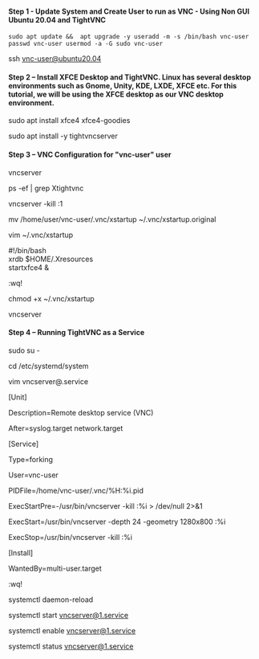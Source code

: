 #### Step 1 - Update System and Create User to run as VNC - Using Non GUI Ubuntu 20.04 and TightVNC
`sudo apt update &&  apt upgrade -y
useradd -m -s /bin/bash vnc-user
passwd vnc-user
usermod -a -G sudo vnc-user`

ssh vnc-user@ubuntu20.04

#### Step 2 – Install XFCE Desktop and TightVNC.  Linux has several desktop environments such as Gnome, Unity, KDE, LXDE, XFCE etc. For this tutorial, we will be using the XFCE desktop as our VNC desktop environment.
sudo apt install xfce4 xfce4-goodies

sudo apt install -y tightvncserver

#### Step 3 – VNC Configuration for "vnc-user" user
vncserver

ps -ef | grep Xtightvnc

vncserver -kill :1

mv /home/user/vnc-user/.vnc/xstartup ~/.vnc/xstartup.original

vim ~/.vnc/xstartup

  #!/bin/bash \
  xrdb $HOME/.Xresources \
  startxfce4 &

:wq!

chmod +x ~/.vnc/xstartup

vncserver

#### Step 4 – Running TightVNC as a Service
sudo su -

cd /etc/systemd/system

vim vncserver@.service

[Unit] 

 Description=Remote desktop service (VNC)

 After=syslog.target network.target

[Service]

  Type=forking

  User=vnc-user

  PIDFile=/home/vnc-user/.vnc/%H:%i.pid

  ExecStartPre=-/usr/bin/vncserver -kill :%i > /dev/null 2>&1

  ExecStart=/usr/bin/vncserver -depth 24 -geometry 1280x800 :%i

  ExecStop=/usr/bin/vncserver -kill :%i

[Install]

  WantedBy=multi-user.target

:wq!

systemctl daemon-reload

systemctl start vncserver@1.service

systemctl enable vncserver@1.service

systemctl status vncserver@1.service